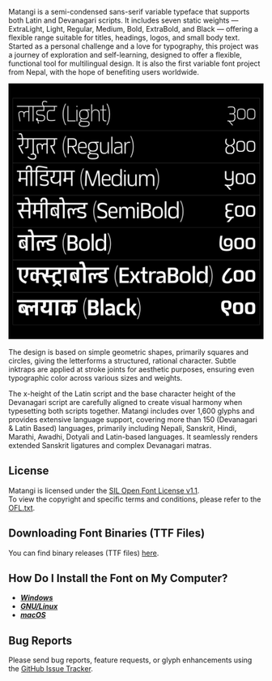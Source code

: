 Matangi is a semi-condensed sans-serif variable typeface that supports both Latin and Devanagari scripts. It includes seven static weights — ExtraLight, Light, Regular, Medium, Bold, ExtraBold, and Black — offering a flexible range suitable for titles, headings, logos, and small body text. 
Started as a personal challenge and a love for typography, this project was a journey of exploration and self-learning, designed to offer a flexible, functional tool for multilingual design. It is also the first variable font project from Nepal, with the hope of benefiting users worldwide.

![](article/MATANGI-01.jpg)

The design is based on simple geometric shapes, primarily squares and circles, giving the letterforms a structured, rational character. Subtle inktraps are applied at stroke joints for aesthetic purposes, ensuring even typographic color across various sizes and weights. 

The x-height of the Latin script and the base character height of the Devanagari script are carefully aligned to create visual harmony when typesetting both scripts together. Matangi includes over 1,600 glyphs and provides extensive language support, covering more than 150 (Devanagari & Latin Based) languages, primarily including Nepali, Sanskrit, Hindi, Marathi, Awadhi, Dotyali and Latin-based languages. It seamlessly renders extended Sanskrit ligatures and complex Devanagari matras.
## License

Matangi is licensed under the [SIL Open Font License v1.1](http://scripts.sil.org/OFL).  
To view the copyright and specific terms and conditions, please refer to the [OFL.txt](./OFL.txt).

## Downloading Font Binaries (TTF Files)

You can find binary releases (TTF files) [here](https://github.com/thegraphicant/Matangi/tree/main/fonts).


## How Do I Install the Font on My Computer?

- [**_Windows_**](https://support.microsoft.com/en-us/office/add-a-font-b7c5f17c-4426-4b53-967f-455339c564c1)
- [**_GNU/Linux_**](https://medium.com/source-words/how-to-manually-install-update-and-uninstall-fonts-on-linux-a8d09a3853b0)
- [**_macOS_**](https://support.apple.com/guide/font-book/install-and-validate-fonts-fntbk1000/mac)

## Bug Reports

Please send bug reports, feature requests, or glyph enhancements using the [GitHub Issue Tracker](https://github.com/thegraphicant/Matangi/issues).
